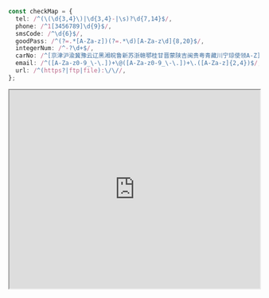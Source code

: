 ```ts
const checkMap = {
  tel: /^(\(\d{3,4}\)|\d{3,4}-|\s)?\d{7,14}$/,
  phone: /^1[3456789]\d{9}$/,
  smsCode: /^\d{6}$/,
  goodPass: /^(?=.*[A-Za-z])(?=.*\d)[A-Za-z\d]{8,20}$/,
  integerNum: /^-?\d+$/,
  carNo: /^[京津沪渝冀豫云辽黑湘皖鲁新苏浙赣鄂桂甘晋蒙陕吉闽贵粤青藏川宁琼使领A-Z]{1}[A-Z]{1}[A-Z0-9]{4}[A-Z0-9挂学警港澳]{1}$/,
  email: /^([A-Za-z0-9_\-\.])+\@([A-Za-z0-9_\-\.])+\.([A-Za-z]{2,4})$/,
  url: /^(https?|ftp|file):\/\//,
};
```

<iframe src="https://liaojunjun.github.io/nice/root/javascript/common_form_validation_demo.html" width="100%" height="400"></iframe>
